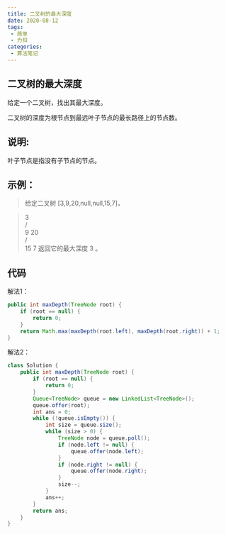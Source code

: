 ```yaml
---
title: 二叉树的最大深度
date: 2020-08-12
tags:
 - 简单
 - 力扣
categories:
 - 算法笔记
---
```


## 二叉树的最大深度

给定一个二叉树，找出其最大深度。

二叉树的深度为根节点到最远叶子节点的最长路径上的节点数。

## 说明: 
叶子节点是指没有子节点的节点。
  
## 示例：
>给定二叉树 [3,9,20,null,null,15,7]，

>    3  
>   / \
>  9  20  
>    /  \
>   15   7
返回它的最大深度 3 。

## 代码
解法1： 
```java
public int maxDepth(TreeNode root) {
    if (root == null) {
        return 0;
    }
    return Math.max(maxDepth(root.left), maxDepth(root.right)) + 1;
}
```

解法2：
```java
class Solution {
    public int maxDepth(TreeNode root) {
        if (root == null) {
            return 0;
        }
        Queue<TreeNode> queue = new LinkedList<TreeNode>();
        queue.offer(root);
        int ans = 0;
        while (!queue.isEmpty()) {
            int size = queue.size();
            while (size > 0) {
                TreeNode node = queue.poll();
                if (node.left != null) {
                    queue.offer(node.left);
                }
                if (node.right != null) {
                    queue.offer(node.right);
                }
                size--;
            }
            ans++;
        }
        return ans;
    }
}
```

